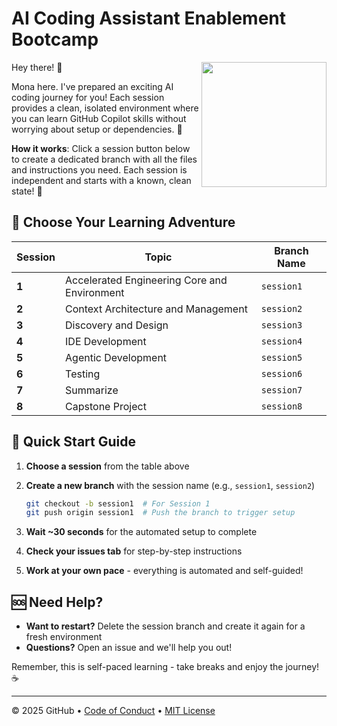 # AI Coding Assistant Enablement Bootcamp

<img src="https://octodex.github.com/images/Professortocat_v2.png" align="right" height="200px" />

Hey there! 👋

Mona here. I've prepared an exciting AI coding journey for you! Each session provides a clean, isolated environment where you can learn GitHub Copilot skills without worrying about setup or dependencies. 💚

**How it works**: Click a session button below to create a dedicated branch with all the files and instructions you need. Each session is independent and starts with a known, clean state! 🚀

## 🎯 Choose Your Learning Adventure

| Session | Topic | Branch Name |
|---------|--------|-------------|
| **1** | Accelerated Engineering Core and Environment | `session1` |
| **2** | Context Architecture and Management | `session2` |
| **3** | Discovery and Design | `session3` |
| **4** | IDE Development | `session4` |
| **5** | Agentic Development | `session5` |
| **6** | Testing | `session6` |
| **7** | Summarize | `session7` |
| **8** | Capstone Project | `session8` |

## 🚀 Quick Start Guide

1. **Choose a session** from the table above
2. **Create a new branch** with the session name (e.g., `session1`, `session2`)

   ```bash
   git checkout -b session1  # For Session 1
   git push origin session1  # Push the branch to trigger setup
   ```

3. **Wait ~30 seconds** for the automated setup to complete
4. **Check your issues tab** for step-by-step instructions
5. **Work at your own pace** - everything is automated and self-guided!

## 🆘 Need Help?

- **Want to restart?** Delete the session branch and create it again for a fresh environment
- **Questions?** Open an issue and we'll help you out!

Remember, this is self-paced learning - take breaks and enjoy the journey! ☕️

---

&copy; 2025 GitHub &bull; [Code of Conduct](https://www.contributor-covenant.org/version/2/1/code_of_conduct/code_of_conduct.md) &bull; [MIT License](https://gh.io/mit)
